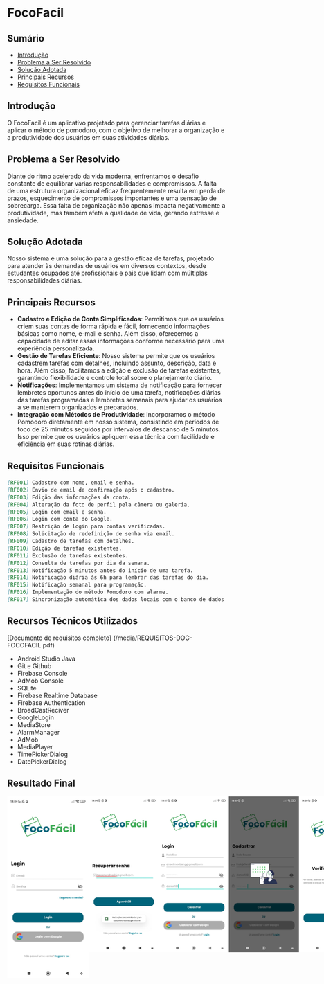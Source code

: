# FocoFacil

## Sumário

- [Introdução](#introdução)
- [Problema a Ser Resolvido](#problema-a-ser-resolvido)
- [Solução Adotada](#solução-adotada)
- [Principais Recursos](#principais-recursos)
- [Requisitos Funcionais](#requisitos-funcionais)

## Introdução
<a id="introdução"></a>

O FocoFacil é um aplicativo projetado para gerenciar tarefas diárias e aplicar o método de pomodoro, com o objetivo de melhorar a organização e a produtividade dos usuários em suas atividades diárias.

## Problema a Ser Resolvido
<a id="problema-a-ser-resolvido"></a>

Diante do ritmo acelerado da vida moderna, enfrentamos o desafio constante de equilibrar várias responsabilidades e compromissos. A falta de uma estrutura organizacional eficaz frequentemente resulta em perda de prazos, esquecimento de compromissos importantes e uma sensação de sobrecarga. Essa falta de organização não apenas impacta negativamente a produtividade, mas também afeta a qualidade de vida, gerando estresse e ansiedade.

## Solução Adotada
<a id="solução-adotada"></a>

Nosso sistema é uma solução para a gestão eficaz de tarefas, projetado para atender às demandas de usuários em diversos contextos, desde estudantes ocupados até profissionais e pais que lidam com múltiplas responsabilidades diárias. 

## Principais Recursos
<a id="principais-recursos"></a>

- **Cadastro e Edição de Conta Simplificados**: Permitimos que os usuários criem suas contas de forma rápida e fácil, fornecendo informações básicas como nome, e-mail e senha. Além disso, oferecemos a capacidade de editar essas informações conforme necessário para uma experiência personalizada.
- **Gestão de Tarefas Eficiente**: Nosso sistema permite que os usuários cadastrem tarefas com detalhes, incluindo assunto, descrição, data e hora. Além disso, facilitamos a edição e exclusão de tarefas existentes, garantindo flexibilidade e controle total sobre o planejamento diário.
- **Notificações**: Implementamos um sistema de notificação para fornecer lembretes oportunos antes do início de uma tarefa, notificações diárias das tarefas programadas e lembretes semanais para ajudar os usuários a se manterem organizados e preparados.
- **Integração com Métodos de Produtividade**: Incorporamos o método Pomodoro diretamente em nosso sistema, consistindo em períodos de foco de 25 minutos seguidos por intervalos de descanso de 5 minutos. Isso permite que os usuários apliquem essa técnica com facilidade e eficiência em suas rotinas diárias.

## Requisitos Funcionais
<a id="requisitos-funcionais"></a>

```markdown
[RF001] Cadastro com nome, email e senha.
[RF002] Envio de email de confirmação após o cadastro.
[RF003] Edição das informações da conta.
[RF004] Alteração da foto de perfil pela câmera ou galeria.
[RF005] Login com email e senha.
[RF006] Login com conta do Google.
[RF007] Restrição de login para contas verificadas.
[RF008] Solicitação de redefinição de senha via email.
[RF009] Cadastro de tarefas com detalhes.
[RF010] Edição de tarefas existentes.
[RF011] Exclusão de tarefas existentes.
[RF012] Consulta de tarefas por dia da semana.
[RF013] Notificação 5 minutos antes do início de uma tarefa.
[RF014] Notificação diária às 6h para lembrar das tarefas do dia.
[RF015] Notificação semanal para programação.
[RF016] Implementação do método Pomodoro com alarme.
[RF017] Sincronização automática dos dados locais com o banco de dados.
```
## Recursos Técnicos Utilizados
<a id="recursos-técnicos-utilizados"></a>

[Documento de requisitos completo] (/media/REQUISITOS-DOC-FOCOFACIL.pdf)

- Android Studio Java
- Git e Github
- Firebase Console
- AdMob Console
- SQLite
- Firebase Realtime Database
- Firebase Authentication
- BroadCastReciver
- GoogleLogin
- MediaStore
- AlarmManager
- AdMob
- MediaPlayer
- TimePickerDialog
- DatePickerDialog

## Resultado Final  
<a id="resultado-final"></a>

<div style="display: flex">
  <img src="/media/FocoFacil1.jpeg" width="200px" height="420px" />    
  <img src="/media/FocoFacil2.jpeg" width="200px" height="360px"  />    
  <img src="/media/FocoFacil3.jpeg" width="200px" height="360px"  />    
  <img src="/media/FocoFacil4.jpeg" width="200px" height="360px"  />    
  <img src="/media/FocoFacil5.jpeg" width="200px" height="360px"  />    
  <img src="/media/FocoFacil6.jpeg" width="200px" height="360px"  />    
  <img src="/media/FocoFacil7.jpeg" width="200px" height="360px"  />    
  <img src="/media/FocoFacil8.jpeg" width="200px" height="360px"  />    
  <img src="/media/FocoFacil9.jpeg" width="200px" height="360px"  />    
  <img src="/media/FocoFacil10.jpeg" width="200px" height="360px"  />    
  <img src="/media/FocoFacil11.jpeg" width="200px" height="360px"  />    
  <img src="/media/FocoFacil12.jpeg" width="200px" height="360px"  />    
  <img src="/media/FocoFacil13.jpeg" width="200px" height="360px"  />    
</div>





 
